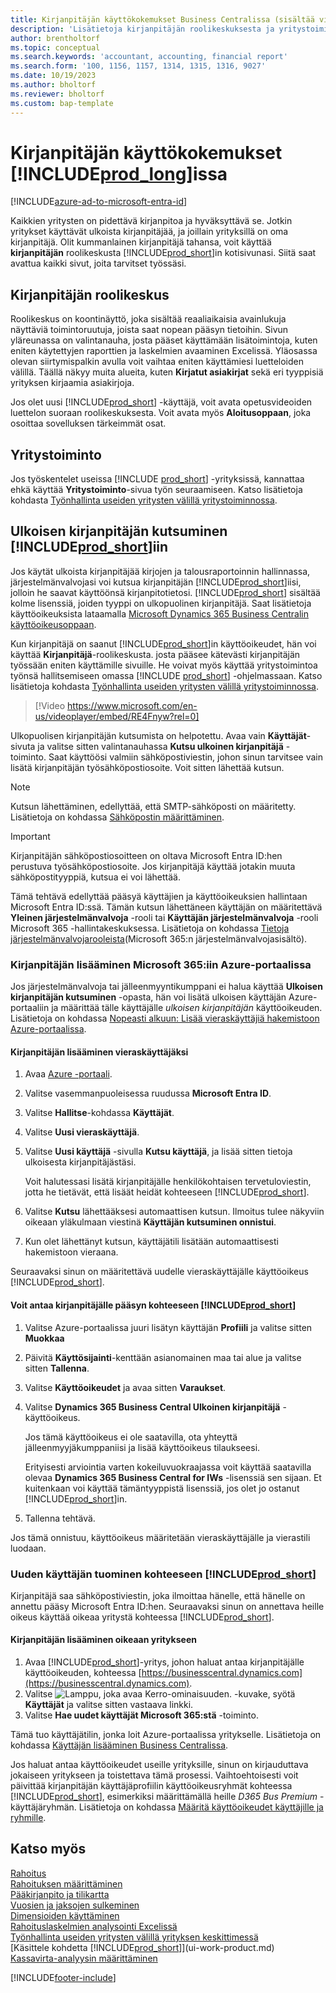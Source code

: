 ```yaml
---
title: Kirjanpitäjän käyttökokemukset Business Centralissa (sisältää videon)
description: 'Lisätietoja kirjanpitäjän roolikeskuksesta ja yritystoiminnosta, jotka tukevat asiakasyrityksen omia ja ulkopuolisia kirjanpitäjiä.'
author: brentholtorf
ms.topic: conceptual
ms.search.keywords: 'accountant, accounting, financial report'
ms.search.form: '100, 1156, 1157, 1314, 1315, 1316, 9027'
ms.date: 10/19/2023
ms.author: bholtorf
ms.reviewer: bholtorf
ms.custom: bap-template
---
```

# <a name="accountant-experiences-in-"></a>Kirjanpitäjän käyttökokemukset [!INCLUDE[prod_long](includes/prod_long.md)]issa

[!INCLUDE[azure-ad-to-microsoft-entra-id](~/../shared-content/shared/azure-ad-to-microsoft-entra-id.md)]

Kaikkien yritysten on pidettävä kirjanpitoa ja hyväksyttävä se. Jotkin yritykset käyttävät ulkoista kirjanpitäjää, ja joillain yrityksillä on oma kirjanpitäjä. Olit kummanlainen kirjanpitäjä tahansa, voit käyttää **kirjanpitäjän** roolikeskusta [!INCLUDE[prod_short](includes/prod_short.md)]in kotisivunasi. Siitä saat avattua kaikki sivut, joita tarvitset työssäsi.  

## <a name="accountant-role-center"></a>Kirjanpitäjän roolikeskus

Roolikeskus on koontinäyttö, joka sisältää reaaliaikaisia avainlukuja näyttäviä toimintoruutuja, joista saat nopean pääsyn tietoihin. Sivun yläreunassa on valintanauha, josta pääset käyttämään lisätoimintoja, kuten eniten käytettyjen raporttien ja laskelmien avaaminen Excelissä. Yläosassa olevan siirtymispalkin avulla voit vaihtaa eniten käyttämiesi luetteloiden välillä. Täällä näkyy muita alueita, kuten **Kirjatut asiakirjat** sekä eri tyyppisiä yrityksen kirjaamia asiakirjoja.  

Jos olet uusi [!INCLUDE[prod_short](includes/prod_short.md)] -käyttäjä, voit avata opetusvideoiden luettelon suoraan roolikeskuksesta. Voit avata myös **Aloitusoppaan**, joka osoittaa sovelluksen tärkeimmät osat.  

## <a name="company-hub"></a>Yritystoiminto

Jos työskentelet useissa [!INCLUDE [prod_short](includes/prod_short.md)] -yrityksissä, kannattaa ehkä käyttää **Yritystoiminto**-sivua työn seuraamiseen.  Katso lisätietoja kohdasta [Työnhallinta useiden yritysten välillä yritystoiminnossa](company-hub.md).  

## <a name="inviting-your-external-accountant-to-your-"></a><a name="inviteaccountant"></a>Ulkoisen kirjanpitäjän kutsuminen [!INCLUDE[prod_short](includes/prod_short.md)]iin

Jos käytät ulkoista kirjanpitäjää kirjojen ja talousraportoinnin hallinnassa, järjestelmänvalvojasi voi kutsua kirjanpitäjän [!INCLUDE[prod_short](includes/prod_short.md)]iisi, jolloin he saavat käyttöönsä kirjanpitotietosi. [!INCLUDE[prod_short](includes/prod_short.md)] sisältää kolme lisenssiä, joiden tyyppi on ulkopuolinen kirjanpitäjä. Saat lisätietoja käyttöoikeuksista lataamalla [Microsoft Dynamics 365 Business Centralin käyttöoikeusoppaan](https://go.microsoft.com/fwlink/?LinkId=866544).

Kun kirjanpitäjä on saanut [!INCLUDE[prod_short](includes/prod_short.md)]in käyttöoikeudet, hän voi käyttää **Kirjanpitäjä**-roolikeskusta. josta pääsee kätevästi kirjanpitäjän työssään eniten käyttämille sivuille. He voivat myös käyttää yritystoimintoa työnsä hallitsemiseen omassa [!INCLUDE [prod_short](includes/prod_short.md)] -ohjelmassaan. Katso lisätietoja kohdasta [Työnhallinta useiden yritysten välillä yritystoiminnossa](company-hub.md).  

> [!Video https://www.microsoft.com/en-us/videoplayer/embed/RE4Fnyw?rel=0]

Ulkopuolisen kirjanpitäjän kutsumista on helpotettu. Avaa vain **Käyttäjät**-sivuta ja valitse sitten valintanauhassa **Kutsu ulkoinen kirjanpitäjä** -toiminto. Saat käyttöösi valmiin sähköpostiviestin, johon sinun tarvitsee vain lisätä kirjanpitäjän työsähköpostiosoite. Voit sitten lähettää kutsun.  

> [!Note]  
> Kutsun lähettäminen, edellyttää, että SMTP-sähköposti on määritetty. Lisätietoja on kohdassa [Sähköpostin määrittäminen](admin-how-setup-email.md).  

<!-- ![Invite your accountant.](./media/finance-invite-accountant/invite-accountant.png)-->

> [!IMPORTANT]  
> Kirjanpitäjän sähköpostiosoitteen on oltava Microsoft Entra ID:hen perustuva työsähköpostiosoite. Jos kirjanpitäjä käyttää jotakin muuta sähköpostityyppiä, kutsua ei voi lähettää.
>
> Tämä tehtävä edellyttää pääsyä käyttäjien ja käyttöoikeuksien hallintaan Microsoft Entra ID:ssä. Tämän kutsun lähettäneen käyttäjän on määritettävä **Yleinen järjestelmänvalvoja** -rooli tai **Käyttäjän järjestelmänvalvoja** -rooli Microsoft 365 -hallintakeskuksessa. Lisätietoja on kohdassa [Tietoja järjestelmänvalvojarooleista](/microsoft-365/admin/add-users/about-admin-roles)(Microsoft 365:n järjestelmänvalvojasisältö).  

### <a name="adding-your-accountant-to-your-microsoft-365-in-the-azure-portal"></a>Kirjanpitäjän lisääminen Microsoft 365:iin Azure-portaalissa

Jos järjestelmänvalvoja tai jälleenmyyntikumppani ei halua käyttää **Ulkoisen kirjanpitäjän kutsuminen** -opasta, hän voi lisätä ulkoisen käyttäjän Azure-portaaliin ja määrittää tälle käyttäjälle *ulkoisen kirjanpitäjän* käyttöoikeuden. Lisätietoja on kohdassa [Nopeasti alkuun: Lisää vieraskäyttäjiä hakemistoon Azure-portaalissa](/azure/active-directory/b2b/b2b-quickstart-add-guest-users-portal).

#### <a name="to-add-your-accountant-as-a-guest-user"></a>Kirjanpitäjän lisääminen vieraskäyttäjäksi

1. Avaa [Azure -portaali](https://portal.azure.com/).
2. Valitse vasemmanpuoleisessa ruudussa **Microsoft Entra ID**.
3. Valitse **Hallitse**-kohdassa **Käyttäjät**.
4. Valitse **Uusi vieraskäyttäjä**.
5. Valitse **Uusi käyttäjä** -sivulla **Kutsu käyttäjä**, ja lisää sitten tietoja ulkoisesta kirjanpitäjästäsi.  

   Voit halutessasi lisätä kirjanpitäjälle henkilökohtaisen tervetuloviestin, jotta he tietävät, että lisäät heidät kohteeseen [!INCLUDE[prod_short](includes/prod_short.md)].

6. Valitse **Kutsu** lähettääksesi automaattisen kutsun. Ilmoitus tulee näkyviin oikeaan yläkulmaan viestinä **Käyttäjän kutsuminen onnistui**. 
7. Kun olet lähettänyt kutsun, käyttäjätili lisätään automaattisesti hakemistoon vieraana.

Seuraavaksi sinun on määritettävä uudelle vieraskäyttäjälle käyttöoikeus [!INCLUDE[prod_short](includes/prod_short.md)].

#### <a name="to-give-your-accountant-access-to-your-"></a>Voit antaa kirjanpitäjälle pääsyn kohteeseen [!INCLUDE[prod_short](includes/prod_short.md)]

1. Valitse Azure-portaalissa juuri lisätyn käyttäjän **Profiili** ja valitse sitten **Muokkaa**
2. Päivitä **Käyttösijainti**-kenttään asianomainen maa tai alue ja valitse sitten **Tallenna**.
3. Valitse **Käyttöoikeudet** ja avaa sitten **Varaukset**.
4. Valitse **Dynamics 365 Business Central Ulkoinen kirjanpitäjä** -käyttöoikeus.  
    
    Jos tämä käyttöoikeus ei ole saatavilla, ota yhteyttä jälleenmyyjäkumppaniisi ja lisää käyttöoikeus tilaukseesi.

    Erityisesti arviointia varten kokeiluvuokraajassa voit käyttää saatavilla olevaa **Dynamics 365 Business Central for IWs** -lisenssiä sen sijaan. Et kuitenkaan voi käyttää tämäntyyppistä lisenssiä, jos olet jo ostanut [!INCLUDE[prod_short](includes/prod_short.md)]in. 
5. Tallenna tehtävä.

Jos tämä onnistuu, käyttöoikeus määritetään vieraskäyttäjälle ja vierastili luodaan.

### <a name="importing-the-new-user-into-"></a>Uuden käyttäjän tuominen kohteeseen [!INCLUDE[prod_short](includes/prod_short.md)]

Kirjanpitäjä saa sähköpostiviestin, joka ilmoittaa hänelle, että hänelle on annettu pääsy Microsoft Entra ID:hen. Seuraavaksi sinun on annettava heille oikeus käyttää oikeaa yritystä kohteessa [!INCLUDE[prod_short](includes/prod_short.md)].

#### <a name="to-add-the-accountant-to-the-right-company"></a>Kirjanpitäjän lisääminen oikeaan yritykseen

1. Avaa [!INCLUDE[prod_short](includes/prod_short.md)]-yritys, johon haluat antaa kirjanpitäjälle käyttöoikeuden, kohteessa [https://businesscentral.dynamics.com](https://businesscentral.dynamics.com).
2. Valitse ![Lamppu, joka avaa Kerro-ominaisuuden.](media/ui-search/search_small.png "Kerro, mitä haluat tehdä") -kuvake, syötä **Käyttäjät** ja valitse sitten vastaava linkki.  
3. Valitse **Hae uudet käyttäjät Microsoft 365:stä** -toiminto.

Tämä tuo käyttäjätilin, jonka loit Azure-portaalissa yritykselle. Lisätietoja on kohdassa [Käyttäjän lisääminen Business Centralissa](ui-how-users-permissions.md#adduser).  

Jos haluat antaa käyttöoikeudet useille yrityksille, sinun on kirjauduttava jokaiseen yritykseen ja toistettava tämä prosessi. Vaihtoehtoisesti voit päivittää kirjanpitäjän käyttäjäprofiilin käyttöoikeusryhmät kohteessa [!INCLUDE[prod_short](includes/prod_short.md)], esimerkiksi määrittämällä heille *D365 Bus Premium* -käyttäjäryhmän. Lisätietoja on kohdassa [Määritä käyttöoikeudet käyttäjille ja ryhmille](ui-define-granular-permissions.md).  

## <a name="see-also"></a>Katso myös

[Rahoitus](finance.md)  
[Rahoituksen määrittäminen](finance-setup-finance.md)  
[Pääkirjanpito ja tilikartta](finance-general-ledger.md)  
[Vuosien ja jaksojen sulkeminen](year-close-years-periods.md)  
[Dimensioiden käyttäminen](finance-dimensions.md)  
[Rahoituslaskelmien analysointi Excelissä](finance-analyze-excel.md)  
[Työnhallinta useiden yritysten välillä yrityksen keskittimessä](company-hub.md)  
[Käsittele kohdetta [!INCLUDE[prod_short](includes/prod_short.md)]](ui-work-product.md)  
[Kassavirta-analyysin määrittäminen](finance-setup-cash-flow-analyses.md)  


[!INCLUDE[footer-include](includes/footer-banner.md)]
